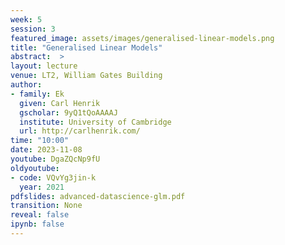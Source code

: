 ```yaml
---
week: 5
session: 3
featured_image: assets/images/generalised-linear-models.png 
title: "Generalised Linear Models"
abstract:  >
layout: lecture
venue: LT2, William Gates Building
author:
- family: Ek
  given: Carl Henrik
  gscholar: 9yQ1tQoAAAAJ
  institute: University of Cambridge
  url: http://carlhenrik.com/
time: "10:00"
date: 2023-11-08
youtube: DgaZQcNp9fU
oldyoutube: 
- code: VQvYg3jin-k
  year: 2021
pdfslides: advanced-datascience-glm.pdf
transition: None
reveal: false
ipynb: false
---
```

